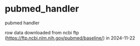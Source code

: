 # pubmed_handler
pubmed handler

row data downloaded from ncbi ftp (https://ftp.ncbi.nlm.nih.gov/pubmed/baseline/) in 2024-11-22


